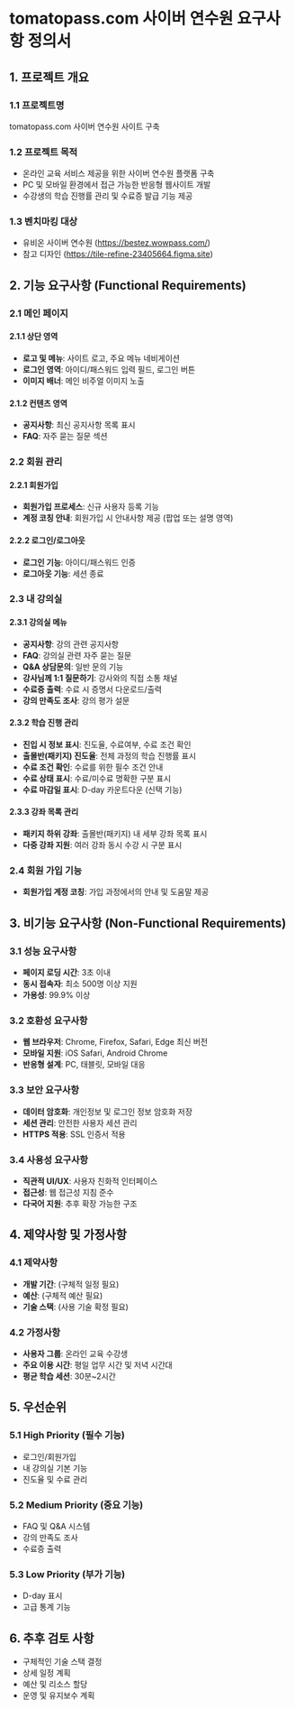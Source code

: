 # tomatopass.com 사이버 연수원 요구사항 정의서

## 1. 프로젝트 개요

### 1.1 프로젝트명
tomatopass.com 사이버 연수원 사이트 구축

### 1.2 프로젝트 목적
- 온라인 교육 서비스 제공을 위한 사이버 연수원 플랫폼 구축
- PC 및 모바일 환경에서 접근 가능한 반응형 웹사이트 개발
- 수강생의 학습 진행률 관리 및 수료증 발급 기능 제공

### 1.3 벤치마킹 대상
- 유비온 사이버 연수원 (https://bestez.wowpass.com/)
- 참고 디자인 (https://tile-refine-23405664.figma.site)

## 2. 기능 요구사항 (Functional Requirements)

### 2.1 메인 페이지
#### 2.1.1 상단 영역
- **로고 및 메뉴**: 사이트 로고, 주요 메뉴 네비게이션
- **로그인 영역**: 아이디/패스워드 입력 필드, 로그인 버튼
- **이미지 배너**: 메인 비주얼 이미지 노출

#### 2.1.2 컨텐츠 영역
- **공지사항**: 최신 공지사항 목록 표시
- **FAQ**: 자주 묻는 질문 섹션

### 2.2 회원 관리
#### 2.2.1 회원가입
- **회원가입 프로세스**: 신규 사용자 등록 기능
- **계정 코칭 안내**: 회원가입 시 안내사항 제공 (팝업 또는 설명 영역)

#### 2.2.2 로그인/로그아웃
- **로그인 기능**: 아이디/패스워드 인증
- **로그아웃 기능**: 세션 종료

### 2.3 내 강의실
#### 2.3.1 강의실 메뉴
- **공지사항**: 강의 관련 공지사항
- **FAQ**: 강의실 관련 자주 묻는 질문
- **Q&A 상담문의**: 일반 문의 기능
- **강사님께 1:1 질문하기**: 강사와의 직접 소통 채널
- **수료증 출력**: 수료 시 증명서 다운로드/출력
- **강의 만족도 조사**: 강의 평가 설문

#### 2.3.2 학습 진행 관리
- **진입 시 정보 표시**: 진도율, 수료여부, 수료 조건 확인
- **출몰반(패키지) 진도율**: 전체 과정의 학습 진행률 표시
- **수료 조건 확인**: 수료를 위한 필수 조건 안내
- **수료 상태 표시**: 수료/미수료 명확한 구분 표시
- **수료 마감일 표시**: D-day 카운트다운 (신택 기능)

#### 2.3.3 강좌 목록 관리
- **패키지 하위 강좌**: 출몰반(패키지) 내 세부 강좌 목록 표시
- **다중 강좌 지원**: 여러 강좌 동시 수강 시 구분 표시

### 2.4 회원 가입 기능
- **회원가입 계정 코칭**: 가입 과정에서의 안내 및 도움말 제공

## 3. 비기능 요구사항 (Non-Functional Requirements)

### 3.1 성능 요구사항
- **페이지 로딩 시간**: 3초 이내
- **동시 접속자**: 최소 500명 이상 지원
- **가용성**: 99.9% 이상

### 3.2 호환성 요구사항
- **웹 브라우저**: Chrome, Firefox, Safari, Edge 최신 버전
- **모바일 지원**: iOS Safari, Android Chrome
- **반응형 설계**: PC, 태블릿, 모바일 대응

### 3.3 보안 요구사항
- **데이터 암호화**: 개인정보 및 로그인 정보 암호화 저장
- **세션 관리**: 안전한 사용자 세션 관리
- **HTTPS 적용**: SSL 인증서 적용

### 3.4 사용성 요구사항
- **직관적 UI/UX**: 사용자 친화적 인터페이스
- **접근성**: 웹 접근성 지침 준수
- **다국어 지원**: 추후 확장 가능한 구조

## 4. 제약사항 및 가정사항

### 4.1 제약사항
- **개발 기간**: (구체적 일정 필요)
- **예산**: (구체적 예산 필요)
- **기술 스택**: (사용 기술 확정 필요)

### 4.2 가정사항
- **사용자 그룹**: 온라인 교육 수강생
- **주요 이용 시간**: 평일 업무 시간 및 저녁 시간대
- **평균 학습 세션**: 30분~2시간

## 5. 우선순위

### 5.1 High Priority (필수 기능)
- 로그인/회원가입
- 내 강의실 기본 기능
- 진도율 및 수료 관리

### 5.2 Medium Priority (중요 기능)
- FAQ 및 Q&A 시스템
- 강의 만족도 조사
- 수료증 출력

### 5.3 Low Priority (부가 기능)
- D-day 표시
- 고급 통계 기능

## 6. 추후 검토 사항
- 구체적인 기술 스택 결정
- 상세 일정 계획
- 예산 및 리소스 할당
- 운영 및 유지보수 계획